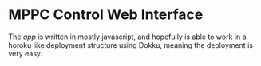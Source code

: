 MPPC Control Web Interface
==========================
The *app* is written in mostly javascript, and hopefully is able to work in a horoku like deployment structure using Dokku, meaning the deployment is very easy. 
